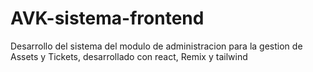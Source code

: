 # AVK-sistema-frontend
Desarrollo del sistema del modulo de administracion para la gestion de Assets y Tickets, desarrollado con react, Remix y tailwind
